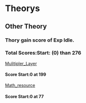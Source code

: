 # Theorys
## Other Theory
### Thory gain score of Exp Idle.
### Total Scores:Start: (0) than 276
[Mulitipler_Layer](https://github.com/Annontations6/mulitipler-layer)
#### Score Start:0 at 199
[Math_resource](https://github.com/Throngjwk/the-math-resource)
#### Score Start:0 at 77